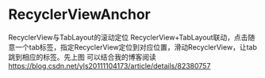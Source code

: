 # RecyclerViewAnchor
RecyclerView与TabLayout的滚动定位
RecyclerView+TabLayout联动，点击随意一个tab标签，指定RecyclerView定位到对应位置，滑动RecyclerView，让tab跳到相应的标签。先上图
可以结合我的博客阅读 https://blog.csdn.net/yls20111104173/article/details/82380757

